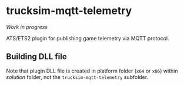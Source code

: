 # trucksim-mqtt-telemetry

*Work in progress*

ATS/ETS2 plugin for publishing game telemetry via MQTT protocol.

## Building DLL file

Note that plugin DLL file is created in platform folder (``x64`` or ``x86``) within *solution* folder, not the ``trucksim-mqtt-telemetry`` subfolder.